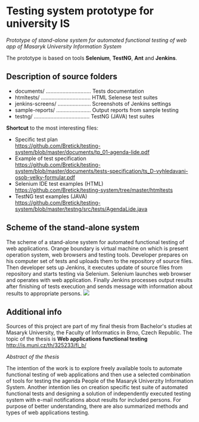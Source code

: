 Testing system prototype for university IS
==

*Prototype of stand-alone system for automated functional testing of web app of Masaryk University Information System* 

The prototype is based on tools **Selenium**, **TestNG**, **Ant** and **Jenkins**.


Description of source folders
--
- documents/ .............................. Tests documentation
- htmltests/ ................................. HTML Selenese test suites
- jenkins-screens/ ...................... Screenshots of Jenkins settings
- sample-reports/ ....................... Output reports from sample testing
- testng/ ..................................... TestNG (JAVA) test suites

**Shortcut** to the most interesting files:
* Specific test plan<br /> 
https://github.com/Bretick/testing-system/blob/master/documents/tp_01-agenda-lide.pdf
* Example of test specification<br /> 
https://github.com/Bretick/testing-system/blob/master/documents/tests-specification/ts_D-vyhledavani-osob-velky-formular.pdf
* Selenium IDE test examples (HTML)<br /> 
https://github.com/Bretick/testing-system/tree/master/htmltests
* TestNG test examples (JAVA)<br /> 
https://github.com/Bretick/testing-system/blob/master/testng/src/tests/AgendaLide.java

Scheme of the stand-alone system
--
The scheme of a stand-alone system for automated functional testing of web applications. Orange boundary is virtual machine on which is present operation system, web browsers and testing tools. Developer prepares on his computer set of tests and uploads them to the repository of source files. Then developer sets up Jenkins, it executes update of source files from repository and starts testing via Selenium. Selenium launches web browser and operates with web application. Finally Jenkins processes output results after finishing of tests execution and sends message with information about results to appropriate persons.
<img src="http://www.bretick.cz/uploads/images/work01/2012-01-system-testovani-pro-univerzitni-is-ukazka08en.jpg"/> 
        

Additional info
--
Sources of this project are part of my final thesis from Bachelor's studies at Masaryk University, the Faculty of Informatics in Brno, Czech Republic. The topic of the thesis is **Web applications functional testing** http://is.muni.cz/th/325233/fi_b/
            

*Abstract of the thesis*

The intention of the work is to explore freely available tools to automate functional testing of web applications and then use a selected combination of tools for testing the agenda People of the Masaryk Univerzity Information System. Another intention lies on creation specific test suite of automated functional tests and designing a solution of independently executed testing system with e-mail notifications about results for included persons. For purpose of better understanding, there are also summarized methods and types of web applications testing.


